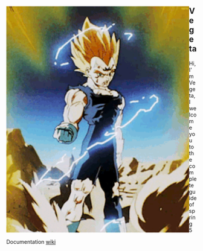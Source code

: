 <div style="vertical-aligh: center;"><img src="./doc/vegeta.gif" alt="Vegeta" align="left" height="600"/> <h2> Vegeta </h2> <p> 
Hi, I'm Vegeta, I welcome you to the complete guide of spring 5</p>
<p> Documentation <a href="https://github.com/ruben-furlan/vegeta/wiki"> wiki</a></p>
</div>